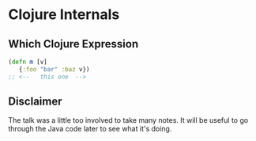 # Clojure Internals

## Which Clojure Expression

``` clojure
(defn m [v]
   {:foo "bar" :baz v})
;; <--   this one  -->
```

## Disclaimer

The talk was a little too involved to take many notes. It will be
useful to go through the Java code later to see what it's doing.
